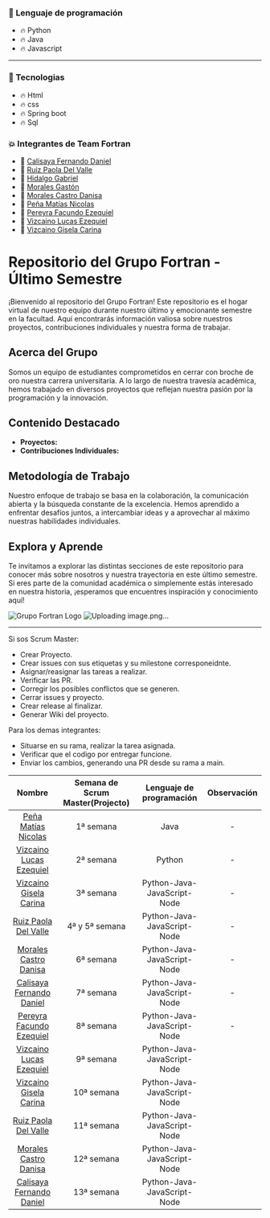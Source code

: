 

### :page_with_curl: Lenguaje de programación

- :fire: Python
- :fire: Java
- :fire: Javascript

---

### :page_with_curl: Tecnologias

- :fire: Html
- :fire: css
- :fire: Spring boot 
- :fire: Sql

### :collision: Integrantes de Team Fortran

- :star2: [Calisaya Fernando Daniel](https://github.com/califerdan)
- :star2: [Ruiz Paola Del Valle](https://github.com/pao2134)
- :star2: [Hidalgo Gabriel](https://github.com/HidoGG) 
- :star2: [Morales Gastón](https://avatars.githubusercontent.com/u/100379618?s=64&v=4)
- :star2: [Morales Castro Danisa](https://github.com/danisa-morales) 
- :star2: [Peña Matías Nicolas](https://avatars.githubusercontent.com/u/112669826?s=64&v=4)
- :star2: [Pereyra Facundo Ezequiel](https://github.com/facundoPereyra07) 
- :star2: [Vizcaino Lucas Ezequiel](https://avatars.githubusercontent.com/u/112833803?s=64&v=4)
- :star2: [Vizcaino Gisela Carina](https://avatars.githubusercontent.com/u/111472242?s=64&v=4)

# Repositorio del Grupo Fortran - Último Semestre

¡Bienvenido al repositorio del Grupo Fortran! Este repositorio es el hogar virtual de nuestro equipo durante nuestro último y emocionante semestre en la facultad. Aquí encontrarás información valiosa sobre nuestros proyectos, contribuciones individuales y nuestra forma de trabajar.

## Acerca del Grupo

Somos un equipo de estudiantes comprometidos en cerrar con broche de oro nuestra carrera universitaria. A lo largo de nuestra travesía académica, hemos trabajado en diversos proyectos que reflejan nuestra pasión por la programación y la innovación.

## Contenido Destacado

- **Proyectos:** 
- **Contribuciones Individuales:** 

## Metodología de Trabajo

Nuestro enfoque de trabajo se basa en la colaboración, la comunicación abierta y la búsqueda constante de la excelencia. Hemos aprendido a enfrentar desafíos juntos, a intercambiar ideas y a aprovechar al máximo nuestras habilidades individuales.

## Explora y Aprende

Te invitamos a explorar las distintas secciones de este repositorio para conocer más sobre nosotros y nuestra trayectoria en este último semestre. Si eres parte de la comunidad académica o simplemente estás interesado en nuestra historia, ¡esperamos que encuentres inspiración y conocimiento aquí!


![Grupo Fortran Logo](logo.png)
![Uploading image.png…]()

---

Si sos Scrum Master:

- Crear Proyecto.
- Crear issues con sus etiquetas y su milestone corresponeidnte.
- Asignar/reasignar las tareas a realizar.
- Verificar las PR.
- Corregir los posibles conflictos que se generen.
- Cerrar issues y proyecto.
- Crear release al finalizar.
- Generar Wiki del proyecto.

Para los demas integrantes:

- Situarse en su rama, realizar la tarea asignada.
- Verificar que el codigo por entregar funcione.
- Enviar los cambios, generando una PR desde su rama a main.


| Nombre | Semana de Scrum Master(Projecto) | Lenguaje de programación | Observación |
|:---:|:---:|:---:|:---:|
| [Peña Matías Nicolas](https://avatars.githubusercontent.com/u/112669826?s=64&v=4) | 1ª semana | Java | - |
| [Vizcaino Lucas Ezequiel](https://avatars.githubusercontent.com/u/112833803?s=64&v=4) | 2ª semana | Python | - |
| [Vizcaino Gisela Carina](https://avatars.githubusercontent.com/u/111472242?s=64&v=4) |  3ª semana  | Python-Java-JavaScript-Node | - |
| [Ruiz Paola Del Valle](https://github.com/pao2134) | 4ª y 5ª semana | Python-Java-JavaScript-Node | - |
| [Morales Castro Danisa](https://github.com/danisa-morales) | 6ª semana | Python-Java-JavaScript-Node | - |
| [Calisaya Fernando Daniel](https://github.com/califerdan) | 7ª semana | Python-Java-JavaScript-Node | - |
| [Pereyra Facundo Ezequiel](https://github.com/facundoPereyra07) | 8ª semana | Python-Java-JavaScript-Node | - |
| [Vizcaino Lucas Ezequiel](https://avatars.githubusercontent.com/u/112833803?s=64&v=4) | 9ª semana | Python-Java-JavaScript-Node |  |
| [Vizcaino Gisela Carina](https://avatars.githubusercontent.com/u/111472242?s=64&v=4)  | 10ª semana | Python-Java-JavaScript-Node |  |
| [Ruiz Paola Del Valle](https://github.com/pao2134) | 11ª semana | Python-Java-JavaScript-Node |  |
| [Morales Castro Danisa](https://github.com/danisa-morales) | 12ª semana | Python-Java-JavaScript-Node |  |
| [Calisaya Fernando Daniel](https://github.com/califerdan) | 13ª semana | Python-Java-JavaScript-Node |  |


